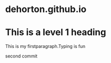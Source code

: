 # dehorton.github.io

<!DOCTYPE html>
<html>
    <head></head>
    <body>
        <h1>This is a level 1 heading</h1>
        <p>This is my firstparagraph.Typing is fun <p>
    <p>second commit
    <body>
</html>
